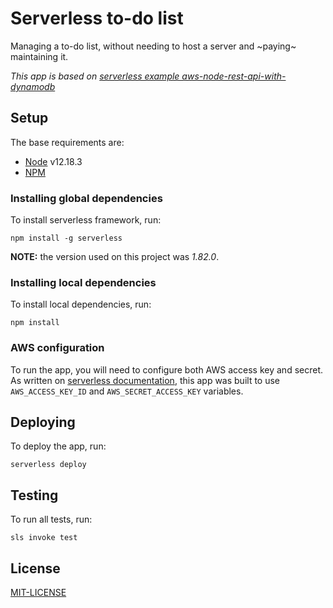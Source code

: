 # Serverless to-do list

Managing a to-do list, without needing to host a server and ~paying~ maintaining it.

_This app is based on [serverless example aws-node-rest-api-with-dynamodb](https://github.com/serverless/examples/tree/master/aws-node-rest-api-with-dynamodb)_

## Setup

The base requirements are:
- [Node](https://nodejs.org) v12.18.3
- [NPM](https://www.npmjs.com)

### Installing global dependencies

To install serverless framework, run:
```shell
npm install -g serverless
```
**NOTE:** the version used on this project was _1.82.0_.

### Installing local dependencies
To install local dependencies, run:
```shell
npm install
```

### AWS configuration
To run the app, you will need to configure both AWS access key and secret.
As written on [serverless documentation](https://www.serverless.com/framework/docs/providers/aws/guide/credentials#quick-setup), this app was built to use `AWS_ACCESS_KEY_ID` and `AWS_SECRET_ACCESS_KEY` variables.

## Deploying

To deploy the app, run:
```shell
serverless deploy
```

## Testing

To run all tests, run:
```shell
sls invoke test
```

## License
[MIT-LICENSE](LICENSE)

